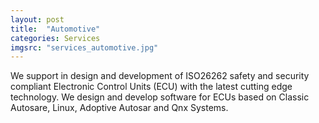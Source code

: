 ```yaml
---
layout: post
title:  "Automotive"
categories: Services
imgsrc: "services_automotive.jpg"
---
```

We support in design and development of ISO26262 safety and security compliant Electronic Control Units (ECU)  with the latest cutting edge technology. 
We design and develop software for ECUs based on Classic Autosare, Linux, Adoptive Autosar and Qnx Systems. 



